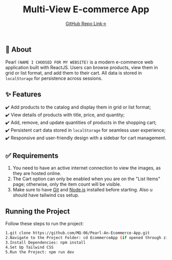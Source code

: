 <h1 align="center">Multi-View E-commerce App</h1>

<p align="center">
  <a href="https://github.com/MQ-06/Pearl-An-Ecommerce-App.git" target="_blank">GitHub Repo Link-></a>
</p>

<br>

## :dart: About

Pearl `(NAME I CHOOSED FOR MY WEBSITE)` is a modern e-commerce web application built with ReactJS. Users can browse products, view them in grid or list format, and add them to their cart. All data is stored in `localStorage` for persistence across sessions.


## :sparkles: Features ##

:heavy_check_mark: Add products to the catalog and display them in grid or list format;\
:heavy_check_mark: View details of products with title, price, and quantity;\
:heavy_check_mark: Add, remove, and update quantities of products in the shopping cart;\
:heavy_check_mark: Persistent cart data stored in `localStorage` for seamless user experience;\
:heavy_check_mark: Responsive and user-friendly design with a sidebar for cart management.


## :white_check_mark: Requirements

1. You need to have an active internet connection to view the images, as they are hosted online.
2. The Cart option can only be enabled when you are on the "List Items" page; otherwise, only the item count will be visible.
3. Make sure to have [Git](https://git-scm.com) and [Node.js](https://nodejs.org/en/) installed before starting. Also u should have tailwind css setup.


##  Running the Project

Follow these steps to run the project:
   ```bash
1.git clone https://github.com/MQ-06/Pearl-An-Ecommerce-App.git
2.Navigate to the Project Folder: cd EcommerceApp (if opened through zip folder)
3.Install Dependencies: npm install
4.Set Up Tailwind CSS
5.Run the Project: npm run dev


